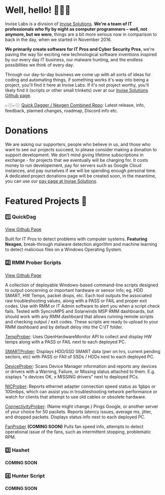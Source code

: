# Well, hello! 👨🏽‍💻
Invise Labs is a division of [Invise Solutions](https://invisesolutions.com/). **We're a team of IT professionals who fly by night as computer programmers – well, not anymore, but we were**, things are a bit more serious now in comparison to back in the day, when we started in November 2016.

**We primarily create software for IT Pros and Cyber Security Pros**, we're paving the way for exciting new technological software inventions inspired by our every day IT business, our malware hunting, and the endless possiblities we think of every day.

Through our day-to-day business we come up with all sorts of ideas for coding and automating things, if something works it's way into being a project, you'll find it here at Invise Labs. If it's not project worthy, you'll likely find it (scripts or other small trinkets) over at our [Invise Solutions Github page](https://github.com/invisesolutions/).

👉🏼👉🏼 [Quick Dagger / Nexgen Combined Repo](https://github.com/inviselabs/quickdagger-nexgen): Latest release, info, feedback, planned changes, roadmap, Discord info etc.

# Donations
We are asking our supporters, people who believe in us, and those who want to see our projects succeed, to please consider making a donation to support development. We don't mind giving lifetime subscriptions in exchange - for projects that we eventually will be charging for. It costs money to run developement, pay for servers such as Google Cloud instances, and pay ourselves if we will be spending enough personal time. A dedicated project donations page will be created soon, in the meantime, you can use our [pay page at Invise Solutions](https://invisesolutions.com/pay).

# Featured Projects 💽
### 1️⃣ QuickDag
[View Github Page](https://github.com/InviseLabs/QuickDagger-Nexgen)

Built for IT Pros to detect problems with computer systems. **Featuring Nexgen**, break-through malware detection algorithm and machine learning to detect malicious files on a Windows Operating System.

### 2️⃣ RMM Prober Scripts
[View Github Page](https://github.com/InviseLabs/RMMProberScripts)

A collection of deployable Windows-based command-line scripts designed to output concerning or important hardware or sensor info; eg. HDD SMART, HW Temps, packet drops, etc. Each tool outputs the associated raw troubleshooting values, along with a PASS or FAIL and proper exit codes. Use with RMM or IT Admin software to alert you when a script check fails. Tested with SyncroMPS and Solarwinds MSP RMM dashboards, but should work with any RMM dashboard that allows running remote scripts and checking output / exit codes. These scripts are ready to upload to your RMM dashboard and by default deloy into the C:\IT folder.

[TempProber](https://github.com/InviseLabs/RMMProberScripts-TempProber): Uses OpenHardwareMonitor API to collect and display HW temps along with a PASS or FAIL next to each deployed PC.

[SMARTProber](https://github.com/InviseLabs/RMMProberScripts-SMARTProber): Displays HDD/SSD SMART data (pwr on hrs, current pending sectors, etc) with PASS or FAIl of SSDs / HDDs next to each deployed PC.

[DeviceProber](https://github.com/InviseLabs/RMMProberScripts-DeviceProber): Scans Device Manager information and reports any devices or drivers with a Warning, Failure, or Missing status attached to them. E.g. sisplays "x devices OK, x MISSING drivers" next to deployed PCs.

[NICProber](https://github.com/InviseLabs/RMMProberScripts-NICProber): Reports ethernet adapter connection speed status as 1gbps or 100mbps, which can assist you in troubleshooting network performance or watch for clients that attempt to use old cables or obsolete hardware.

[ConnectivityProber](https://github.com/InviseLabs/RMMProberScripts-ConnectivityProber): (Name might change.) Pings Google, or another server of your choice for 50 packets. Reports latency issues, average ms, jitter, and dropped packets. Displays status info next to each deployed PC.

[FanProber](https://github.com/InviseLabs/RMMProberScripts-FanProber) **(COMING SOON)** Pulls fan speed info, attempts to detect operational issue of the fans, such as intermittent stopping, problematic RPM.


### 3️⃣ Hashet
**COMING SOON**

### 4️⃣ Hunter Script
**COMING SOON**

<!--
**Here are some ideas to get you started:**

🙋‍♀️ A short introduction - what is your organization all about?
🌈 Contribution guidelines - how can the community get involved?
👩‍💻 Useful resources - where can the community find your docs? Is there anything else the community should know?
🍿 Fun facts - what does your team eat for breakfast?
🧙 Remember, you can do mighty things with the power of [Markdown](https://docs.github.com/github/writing-on-github/getting-started-with-writing-and-formatting-on-github/basic-writing-and-formatting-syntax)
-->
